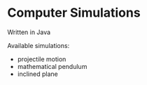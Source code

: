 # Computer Simulations

Written in Java

Available simulations:
* projectile motion
* mathematical pendulum
* inclined plane
